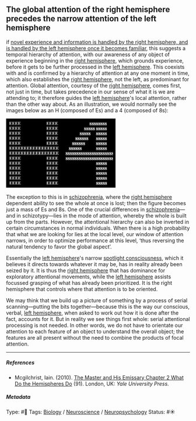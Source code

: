 ## The global attention of the right hemisphere precedes the narrow attention of the left hemisphere

if [novel experience and information is handled by the right hemisphere, and is handled by the left hemisphere once it becomes familiar](Novel%20experience%20and%20information%20is%20handled%20by%20the%20right%20hemisphere,%20and%20is%20handled%20by%20the%20left%20hemisphere%20once%20it%20becomes%20familiar.md), this suggests a temporal hierarchy of attention, with our awareness of any object of experience beginning in the [right hemisphere](Right%20hemisphere.md), which grounds experience, before it gets to be further processed in the [left hemisphere](Left%20hemisphere.md). This coexists with and is confirmed by a hierarchy of attention at any one moment in time, which also establishes the [right hemisphere](Right%20hemisphere.md), not the left, as predominant for attention. Global attention, courtesy of the [right hemisphere](Right%20hemisphere.md), comes first, not just in time, but takes precedence in our sense of what it is we are attending to; it therefore guides the [left hemisphere](Left%20hemisphere.md)'s local attention, rather than the other way about. As an illustration, we would normally see the images below as an H (composed of Es) and a 4 (composed of 8s):

![300](%E2%9A%99%EF%B8%8F%20Tools/%F0%9F%93%B8%20Images/5C433690-DE69-4687-AF20-EBDB48E6C9A0.png)

The exception to this is in [schizophrenia](), where the [right hemisphere](Right%20hemisphere.md) dependent ability to see the whole at once is lost; then the figure becomes just a mass of Es and 8s. One of the crucial differences in [schizophrenia]()—and in schizotypy—lies in the mode of attention, whereby the whole is built up from the parts. However, the attentional hierarchy can also be inverted in certain circumstances in normal individuals. When there is a high probability that what we are looking for lies at the local level, our window of attention narrows, in order to optimize performance at this level, ‘thus reversing the natural tendency to favor the global aspect’.

Essentially the [left hemisphere](Left%20hemisphere.md)'s narrow [spotlight consciousness](Spotlight%20consciousness.md), which it believes it directs towards whatever it may be, has in reality already been seized by it. It is thus the [right hemisphere](Right%20hemisphere.md) that has dominance for exploratory attentional movements, while the [left hemisphere](Left%20hemisphere.md) assists focussed grasping of what has already been prioritized. It is the right hemisphere that controls where that attention is to be oriented.

We may think that we build up a picture of something by a process of serial scanning—putting the bits together—because this is the way our conscious, verbal, [left hemisphere](Left%20hemisphere.md), when asked to work out how it is done after the fact, accounts for it. But in reality we see things first whole: serial attentional processing is not needed. In other words, we do not have to orientate our attention to each feature of an object to understand the overall object; the features are all present without the need to combine the products of focal attention.

---

##### References

* Mcgilchrist, Iain. (2010). [The Master and His Emissary Chapter 2 What Do the Hemispheres Do](The%20Master%20and%20His%20Emissary%20Chapter%202%20What%20Do%20the%20Hemispheres%20Do.md) (91). London, UK: *Yale University Press.*

##### Metadata

Type: #🔴 
Tags: [Biology]() / [Neuroscience](Neuroscience.md) / [Neuropsychology](Neuropsychology.md)
Status: #☀️ 
